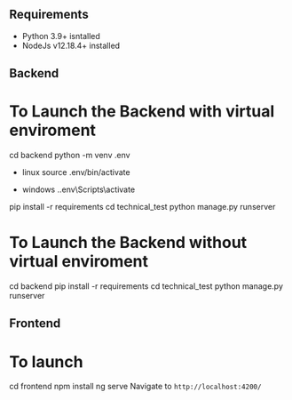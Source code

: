 ## Requirements

* Python 3.9+ isntalled
* NodeJs v12.18.4+ installed

## Backend
# To Launch the Backend with virtual enviroment
cd backend
python -m venv .env

* linux
source .env/bin/activate 

* windows
.\.env\Scripts\activate

pip install -r requirements
cd technical_test
python manage.py runserver

# To Launch the Backend without virtual enviroment
cd backend
pip install -r requirements
cd technical_test
python manage.py runserver

## Frontend
# To launch

cd frontend
npm install
ng serve
Navigate to `http://localhost:4200/`
